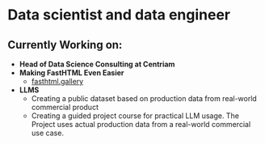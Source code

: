 # Data scientist and data engineer

## Currently Working on:

+ **Head of Data Science Consulting at Centriam**
+ **Making FastHTML Even Easier**
    + [fasthtml.gallery](https://fasthtml.gallery)
+ **LLMS**
    + Creating a public dataset based on production data from real-world commercial product
    + Creating a guided project course for practical LLM usage.  The Project uses actual production data from a real-world commercial use case.
